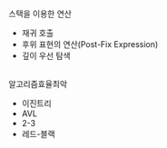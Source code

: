 
##
스택을 이용한 연산
- 재귀 호출
- 후위 표현의 연산(Post-Fix Expression)
- 깊이 우선 탐색

##
알고리즘효율최악
- 이진트리
- AVL
- 2-3
- 레드-블랙